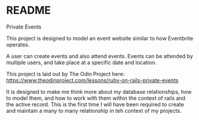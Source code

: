 # README

Private Events

This project is designed to model an event website similar to how Eventbrite operates.

A user can create events and also attend events. Events can be attended by multiple users, and take place at a specific date and location.

This project is laid out by The Odin Project here: https://www.theodinproject.com/lessons/ruby-on-rails-private-events

It is designed to make me think more about my database relationships, how to model them, and how to work with them within the context of rails and the active record. This is the first time I will have been required to create and maintain a many to many relationship in teh context of my projects.
